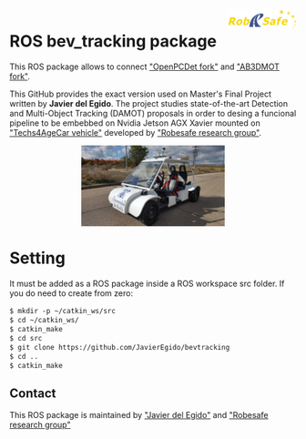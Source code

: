 <img src="docs/robesafe_logo_calidad_grande.jpg" align="right" width="24%">

# ROS bev_tracking package

This ROS package allows to connect ["OpenPCDet fork"](https://github.com/JavierEgido/OpenPCDet/) and ["AB3DMOT fork"](https://github.com/JavierEgido/AB3DMOT).

This GitHub provides the exact version used on Master's Final Project written by **Javier del Egido**. The project studies state-of-the-art Detection and Multi-Object Tracking  (DAMOT) proposals in order to desing a funcional pipeline to be embebbed on Nvidia Jetson AGX Xavier mounted on ["Techs4AgeCar vehicle"](http://www.robesafe.uah.es/index.php/es-es/) developed by ["Robesafe research group"](https://github.com/RobeSafe-UAH).

<p align="center">
  <img src="docs/Smartcar.jpg" align="center" width="50%">
</p>

# Setting

It must be added as a ROS package inside a ROS workspace src folder. If you do need to create from zero:

```
$ mkdir -p ~/catkin_ws/src
$ cd ~/catkin_ws/
$ catkin_make
$ cd src
$ git clone https://github.com/JavierEgido/bevtracking
$ cd ..
$ catkin_make
```

## Contact

This ROS package is maintained by ["Javier del Egido"](https://github.com/JavierEgido) and ["Robesafe research group"](https://github.com/RobeSafe-UAH)
